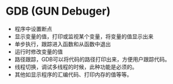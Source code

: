 # GDB (GUN Debuger)
- 程序中设置断点
- 显示变量的值，打印或监视某个变量，将变量的值显示出来
- 单步执行，跟踪进入函数和从函数中退出
- 运行时修改变量的值
- 路径跟踪，GDB可以将代码的路径打印出来，方便用户跟踪代码。
- 线程切换，调试多线程的时候，此种功能是必须的。
- 其他如显示程序的汇编代码、打印内存的值等等。

